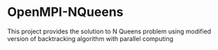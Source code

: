 # OpenMPI-NQueens
This project provides the solution to N Queens problem using modified version of backtracking algorithm with parallel computing
